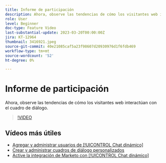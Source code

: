 ```yaml
---
title: Informe de participación
description: Ahora, observe las tendencias de cómo los visitantes web interactúan con el cuadro de diálogo.
role: User
level: Beginner
doc-type: Feature Video
last-substantial-update: 2023-03-20T00:00:00Z
jira: KT-12964
thumbnail: 3416921.jpeg
source-git-commit: 40e21085caf5a23f98607d20930976d1f6fdb469
workflow-type: tm+mt
source-wordcount: '52'
ht-degree: 0%

---
```



# Informe de participación

Ahora, observe las tendencias de cómo los visitantes web interactúan con el cuadro de diálogo.

>[!VIDEO](https://video.tv.adobe.com/v/3416921/?quality=12&learn=on)

## Vídeos más útiles

* [Agregar y administrar usuarios de [!UICONTROL Chat dinámico] ](user-management.md)
* [Crear y administrar cuadros de diálogo personalizados](dialogue-management.md)
* [Active la integración de Marketo con [!UICONTROL Chat dinámico] ](marketo-integration.md)
